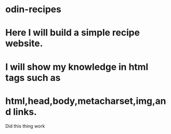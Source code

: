 # odin-recipes
# Here I will build a simple recipe website.
# I will show my knowledge in html tags such as
# html,head,body,metacharset,img,and links.
Did this thing work